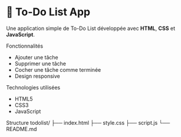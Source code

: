# 📝 To-Do List App

Une application simple de To-Do List développée avec **HTML**, **CSS** et **JavaScript**.

 Fonctionnalités

- Ajouter une tâche
- Supprimer une tâche
- Cocher une tâche comme terminée
- Design responsive


Technologies utilisées

- HTML5
- CSS3
- JavaScript

Structure
todolist/
├── index.html
├── style.css
├── script.js
└── README.md
